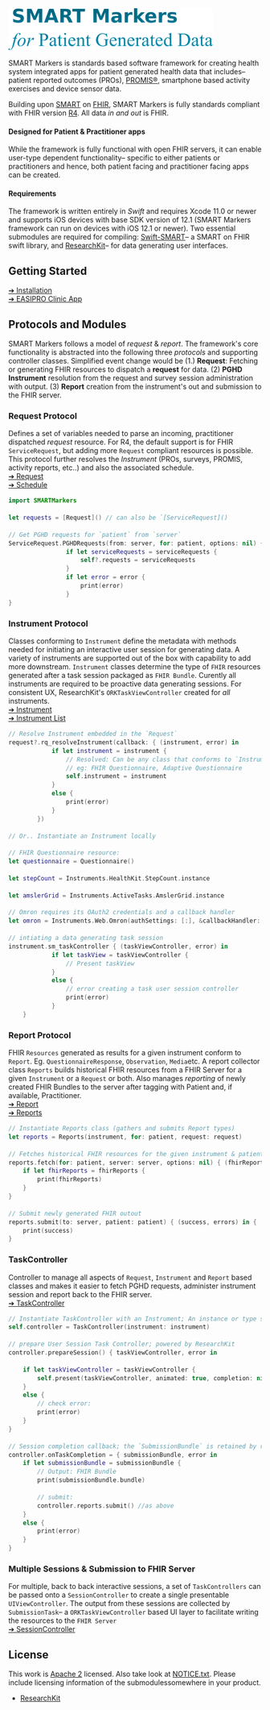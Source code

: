 <img src="./assets/smtextlogo.png" alt="SMART Markers">

SMART Markers is standards based software framework for creating health system integrated apps for patient generated health data that includes– patient reported outcomes (PROs), [PROMIS®][promis], smartphone based activity exercises and device sensor data.

Building upon [SMART][smart] on [FHIR][fhir], SMART Markers is fully standards compliant with FHIR version [R4][r4]. All data _in and out_ is FHIR.

#### Designed for Patient & Practitioner apps

While the framework is fully functional with open FHIR servers, it can enable user-type dependent functionality– specific to either patients or practitioners and hence, both patient facing and practitioner facing apps can be created.


#### Requirements

The framework is written entirely in _Swift_ and requires Xcode 11.0 or newer and supports iOS devices with base SDK version of 12.1 (SMART Markers framework can run on devices with iOS 12.1 or newer). Two essential submodules are required for compiling: [Swift-SMART][swift-smart]– a SMART on FHIR swift library, and [ResearchKit][rk]– for data generating user interfaces.

Getting Started
---------------

[➔ Installation](Installation.md)  
[➔ EASIPRO Clinic App](https://github.com/SMARTMarkers/easipro-clinic-pghd-ios)


Protocols and  Modules
----------------------

SMART Markers follows a model of _request_ & _report_. The framework's core functionality is abstracted into the following three _protocols_ and supporting controller classes. Simplified event change would be (1.) **Request**: Fetching or generating FHIR resources to dispatch a __request__ for data. (2) **PGHD Instrument** resolution from the request and survey session administration with output. (3) **Report** creation from the instrument's out and submission to the FHIR server. 


### Request Protocol

Defines a set of variables needed to parse an incoming, practitioner dispatched _request_ resource. For R4, the default support is for FHIR `ServiceRequest`, but adding more `Request` compliant resources is possible. This protocol further resolves the _Instrument_ (PROs, surveys, PROMIS, activity reports, etc..) and also the associated schedule.   
[➔ Request](./Sources/Requests/)  
[➔ Schedule](./Sources/Requests/Schedule.swift)

```swift
import SMARTMarkers

let requests = [Request]() // can also be `[ServiceRequest]() 

// Get PGHD requests for `patient` from `server`
ServiceRequest.PGHDRequests(from: server, for: patient, options: nil) { [weak self] (serviceRequests, error) in
                if let serviceRequests = serviceRequests {
                    self?.requests = serviceRequests
                }
                if let error = error { 
                    print(error)
                }
}
```

### Instrument Protocol

Classes conforming to `Instrument` define the metadata with methods needed for initiating an interactive user session for generating data. A variety of instruments are supported out of the box with capability to add more downstream. `Instrument` classes determine the type of `FHIR` resources generated after a task session packaged as `FHIR Bundle`. Curently all instruments are required to be proactive data generating sessions. For consistent UX, ResearchKit's `ORKTaskViewController` created for _all_ instruments.  
[➔ Instrument](./Sources/Instruments/)  
[➔ Instrument List](./Sources/Instruments/README.md)  

```swift
// Resolve Instrument embedded in the `Request`
request?.rq_resolveInstrument(callback: { (instrument, error) in
            if let instrument = instrument { 
                // Resolved: Can be any class that conforms to `Instrument`
                // eg: FHIR Questionnaire, Adaptive Questionnaire 
                self.instrument = instrument
            }
            else {
                print(error) 
            }
        })

// Or.. Instantiate an Instrument locally

// FHIR Questionnaire resource:
let questionnaire = Questionnaire()

let stepCount = Instruments.HealthKit.StepCount.instance

let amslerGrid = Instruments.ActiveTasks.AmslerGrid.instance

// Omron requires its OAuth2 credentials and a callback handler
let omron = Instruments.Web.Omron(authSettings: [:], &callbackHandler: nil) 

// intiating a data generating task session
instrument.sm_taskController { (taskViewController, error) in
            if let taskView = taskViewController {
                // Present taskView
            }
            else {
                // error creating a task user session controller
                print(error)
            }
    }
```



### Report Protocol

FHIR `Resources` generated as results for a given instrument conform to `Report`. Eg. `QuestionnaireResponse`, `Observation`, `Media`etc. A report collector class `Reports` builds historical FHIR resources from a FHIR Server for a given `Instrument` or a `Request` or both. Also manages _reporting_ of newly created FHIR Bundles to the server after tagging with Patient and, if available, Practitioner.  
[➔ Report](./Sources/Reports/)  
[➔ Reports](./Sources/Reports/Reports.swift) 

```swift
// Instantiate Reports class (gathers and submits Report types)
let reports = Reports(instrument, for: patient, request: request)

// Fetches historical FHIR resources for the given instrument & patient
reports.fetch(for: patient, server: server, options: nil) { (fhirReports, error) in {
    if let fhirReports = fhirReports {
        print(fhirReports)
    }
}

// Submit newly generated FHIR outout 
reports.submit(to: server, patient: patient) { (success, errors) in { 
    print(success)
}
```

### TaskController

Controller to manage all aspects of `Request`, `Instrument` and `Report` based classes and makes it easier to fetch PGHD requests, administer instrument session and report back to the FHIR server.   
[➔ TaskController](./Sources/TaskController/)

```swift
// Instantiate TaskController with an Instrument; An instance or type should hold onto the variable
self.controller = TaskController(instrument: instrument)

// prepare User Session Task Controller; powered by ResearchKit
controller.prepareSession() { taskViewController, error in 

    if let taskViewController = taskViewController { 
        self.present(taskViewController, animated: true, completion: nil)
    } 
    else { 
        // check error:
        print(error)
    } 
} 

// Session completion callback; the `SubmissionBundle` is retained by receiver's reports, can be submitted.
controller.onTaskCompletion = { submissionBundle, error in 
    if let submissionBundle = submissionBundle { 
        // Output: FHIR Bundle 
        print(submissionBundle.bundle)
        
        // submit: 
        controller.reports.submit() //as above
    } 
    else { 
        print(error)
    }
}
```


### Multiple Sessions & Submission to FHIR Server

For multiple, back to back interactive sessions, a set of `TaskControllers` can be passed onto a `SessionController` to create a single presentable `UIViewController`. The output from these sessions are collected by `SubmissionTask`– a `ORKTaskViewController` based UI layer to facilitate writing the resources to the `FHIR Server`  
[➔ SessionController](./Sources/Session/)




License
-------
This work is [Apache 2](LICENSE.txt) licensed. Also take look at [NOTICE.txt](NOTICE.txt). Please include licensing information of the submodulessomewhere in your product. 

- [ResearchKit][rk]


[easipro-patient]: https://github.com/easipro/easipro-smart
[easipro-practitioner]: https://github.com/easipro/easipro-smart-practitioner
[promis]: http://www.healthmeasures.net/index.php?option=com_content&view=category&layout=blog&id=147&Itemid=806
[swift-smart]: https://github.com/smart-on-fhir/swift-smart
[rk]: https://researchkit.org
[r4]: http://hl7.org/fhir/R4/
[smart]: https://smarthealthit.org
[fhir]: https://hl7.org/fhir


